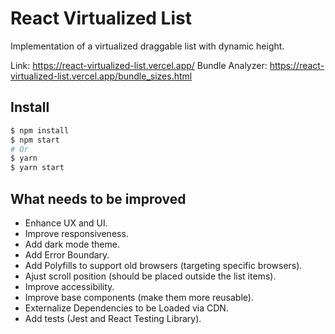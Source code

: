# React Virtualized List

Implementation of a virtualized draggable list with dynamic height.

Link: https://react-virtualized-list.vercel.app/
Bundle Analyzer: https://react-virtualized-list.vercel.app/bundle_sizes.html

## Install

```bash
$ npm install
$ npm start
# Or
$ yarn
$ yarn start
```

## What needs to be improved

- Enhance UX and UI.
- Improve responsiveness.
- Add dark mode theme.
- Add Error Boundary.
- Add Polyfills to support old browsers (targeting specific browsers).
- Ajust scroll position (should be placed outside the list items).
- Improve accessibility.
- Improve base components (make them more reusable).
- Externalize Dependencies to be Loaded via CDN.
- Add tests (Jest and React Testing Library).
